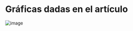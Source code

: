 # Gráficas dadas en el artículo

![image](https://github.com/Angel21Fairy/Analisis_de_Of_Flying_Frogs_and_Levitrons/assets/89362600/4346fb4b-bb58-4b58-9abe-98a2e1c5c12c)


